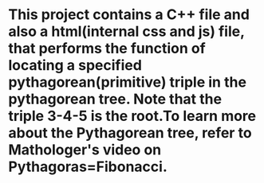 # This project contains a C++ file and also a html(internal css and js) file, that performs the function of locating a specified pythagorean(primitive) triple in the pythagorean tree. Note that the triple 3-4-5 is the root.To learn more about the Pythagorean tree, refer to Mathologer's video on Pythagoras=Fibonacci. 
